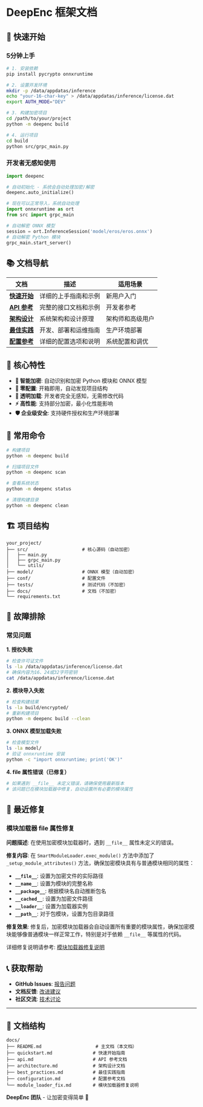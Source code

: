 # DeepEnc 框架文档

## 🚀 快速开始

### 5分钟上手

```bash
# 1. 安装依赖
pip install pycrypto onnxruntime

# 2. 设置开发环境
mkdir -p /data/appdatas/inference
echo "your-16-char-key" > /data/appdatas/inference/license.dat
export AUTH_MODE="DEV"

# 3. 构建加密项目
cd /path/to/your/project
python -m deepenc build

# 4. 运行项目
cd build
python src/grpc_main.py
```

### 开发者无感知使用

```python
import deepenc

# 自动初始化 - 系统会自动处理加密/解密
deepenc.auto_initialize()

# 现在可以正常导入，系统自动处理
import onnxruntime as ort
from src import grpc_main

# 自动解密 ONNX 模型
session = ort.InferenceSession('model/eros/eros.onnx')
# 自动解密 Python 模块
grpc_main.start_server()
```

## 📚 文档导航

| 文档 | 描述 | 适用场景 |
|------|------|----------|
| **[快速开始](quickstart.md)** | 详细的上手指南和示例 | 新用户入门 |
| **[API 参考](api.md)** | 完整的接口文档和示例 | 开发者参考 |
| **[架构设计](architecture.md)** | 系统架构和设计原理 | 架构师和高级用户 |
| **[最佳实践](best_practices.md)** | 开发、部署和运维指南 | 生产环境部署 |
| **[配置参考](configuration.md)** | 详细的配置选项和说明 | 系统配置和调优 |

## 🎯 核心特性

- **🔐 智能加密**: 自动识别和加密 Python 模块和 ONNX 模型
- **🚀 零配置**: 开箱即用，自动发现项目结构
- **🔄 透明加载**: 开发者完全无感知，无需修改代码
- **⚡ 高性能**: 支持部分加密，最小化性能影响
- **🛡️ 企业级安全**: 支持硬件授权和生产环境部署

## 🔧 常用命令

```bash
# 构建项目
python -m deepenc build

# 扫描项目文件
python -m deepenc scan

# 查看系统状态
python -m deepenc status

# 清理构建目录
python -m deepenc clean
```

## 🏗️ 项目结构

```
your_project/
├── src/                    # 核心源码（自动加密）
│   ├── main.py
│   ├── grpc_main.py
│   └── utils/
├── model/                  # ONNX 模型（自动加密）
├── conf/                   # 配置文件
├── tests/                  # 测试代码（不加密）
├── docs/                   # 文档（不加密）
└── requirements.txt
```

## 🚨 故障排除

### 常见问题

**1. 授权失败**
```bash
# 检查许可证文件
ls -la /data/appdatas/inference/license.dat
# 确保内容为16、24或32字符密钥
cat /data/appdatas/inference/license.dat
```

**2. 模块导入失败**
```bash
# 检查构建结果
ls -la build/encrypted/
# 重新构建项目
python -m deepenc build --clean
```

**3. ONNX 模型加载失败**
```bash
# 检查模型文件
ls -la model/
# 验证 onnxruntime 安装
python -c "import onnxruntime; print('OK')"
```

**4. __file__ 属性错误（已修复）**
```bash
# 如果遇到 __file__ 未定义错误，请确保使用最新版本
# 该问题已在模块加载器中修复，自动设置所有必要的模块属性
```

## 🔧 最近修复

### 模块加载器 __file__ 属性修复

**问题描述**: 在使用加密模块加载器时，遇到 `__file__` 属性未定义的错误。

**修复内容**: 在 `SmartModuleLoader.exec_module()` 方法中添加了 `_setup_module_attributes()` 方法，确保加密模块具有与普通模块相同的属性：

- **`__file__`**: 设置为加密文件的实际路径
- **`__name__`**: 设置为模块的完整名称  
- **`__package__`**: 根据模块名自动推断包名
- **`__cached__`**: 设置为加密文件路径
- **`__loader__`**: 设置为加载器实例
- **`__path__`**: 对于包模块，设置为包目录路径

**修复效果**: 修复后，加密模块加载器会自动设置所有重要的模块属性，确保加密模块能够像普通模块一样正常工作，特别是对于依赖 `__file__` 等属性的代码。

详细修复说明请参考: [模块加载器修复说明](module_loader_fix.md)

## 📞 获取帮助

- **GitHub Issues**: [报告问题](https://github.com/your-repo/deepenc/issues)
- **文档反馈**: [改进建议](https://github.com/your-repo/deepenc/discussions)
- **社区交流**: [技术讨论](https://github.com/your-repo/deepenc/discussions)

---

## 📖 文档结构

```
docs/
├── README.md                    # 主文档（本文档）
├── quickstart.md               # 快速开始指南
├── api.md                      # API 参考文档
├── architecture.md             # 架构设计文档
├── best_practices.md           # 最佳实践指南
├── configuration.md            # 配置参考文档
└── module_loader_fix.md        # 模块加载器修复说明
```

**DeepEnc 团队** - 让加密变得简单 🚀
